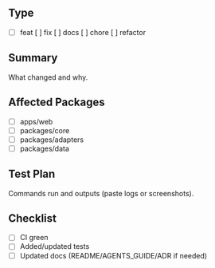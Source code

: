 ## Type
- [ ] feat  [ ] fix  [ ] docs  [ ] chore  [ ] refactor

## Summary
What changed and why.

## Affected Packages
- [ ] apps/web
- [ ] packages/core
- [ ] packages/adapters
- [ ] packages/data

## Test Plan
Commands run and outputs (paste logs or screenshots).

## Checklist
- [ ] CI green
- [ ] Added/updated tests
- [ ] Updated docs (README/AGENTS_GUIDE/ADR if needed)
